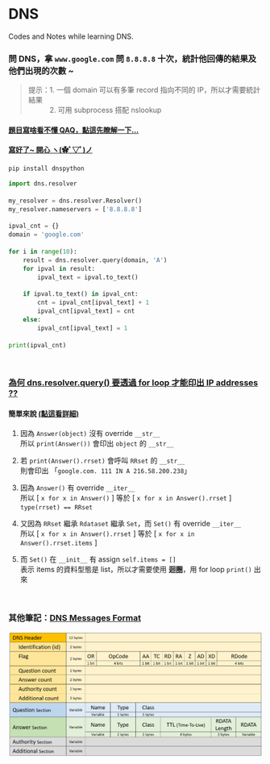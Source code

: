 # DNS
Codes and Notes while learning DNS.  

### 問 DNS，拿 `www.google.com` 問 `8.8.8.8` 十次，統計他回傳的結果及他們出現的次數 ~
> 提示：1. 一個 domain 可以有多筆 record 指向不同的 IP，所以才需要統計結果  
  　　　2. 可用 subprocess 搭配 nslookup

#### [題目寫啥看不懂 QAQ，點這先瞭解一下...](./what_is_dns.md)
#### [寫好了~ 開心 ヽ(✿ﾟ▽ﾟ)ノ](./dns_lookup.py)
```
pip install dnspython
```

```python
import dns.resolver

my_resolver = dns.resolver.Resolver()
my_resolver.nameservers = ['8.8.8.8']

ipval_cnt = {}
domain = 'google.com'

for i in range(10):
    result = dns.resolver.query(domain, 'A')    
    for ipval in result:
        ipval_text = ipval.to_text()

    if ipval.to_text() in ipval_cnt:
        cnt = ipval_cnt[ipval_text] + 1
        ipval_cnt[ipval_text] = cnt
    else:
        ipval_cnt[ipval_text] = 1
    
print(ipval_cnt)
```
</br>

### [為何 dns.resolver.query() 要透過 for loop 才能印出 IP addresses ??](./dns_trace_python_source_code.md)

#### **簡單來說**  [(點這看詳細)](./dns_trace_python_source_code.md)
1. 因為 `Answer(object)` 沒有 override `__str__`  
   所以 `print(Answer())` 會印出 `object` 的 `__str__`  

1. 若 `print(Answer().rrset)` 會呼叫 `RRset` 的 `__str__ `  
   則會印出 「`google.com. 111 IN A 216.58.200.238`」 

1. 因為 `Answer()` 有 override `__iter__`  
   所以 [ `x for x in Answer()` ] 等於 [ `x for x in Answer().rrset` ]  
   `type(rrset) == RRset`    

1. 又因為 `RRset` 繼承 `Rdataset` 繼承 `Set`，而 `Set()` 有 override `__iter__`  
   所以 [ `x for x in Answer().rrset` ] 等於 [ `x for x in Answer().rrset.items` ]  

1. 而 `Set()` 在 `__init__` 有 assign `self.items = []`   
   表示 items 的資料型態是 list，所以才需要使用 **迴圈**，用 for loop `print()` 出來

</br>

### 其他筆記：[DNS Messages Format](./dns_message_format.md)
![DNS message packet](./DNS%20message%20format.png)
